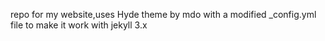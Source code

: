 repo for my website,uses Hyde theme by mdo with a modified _config.yml file to make it work with jekyll 3.x